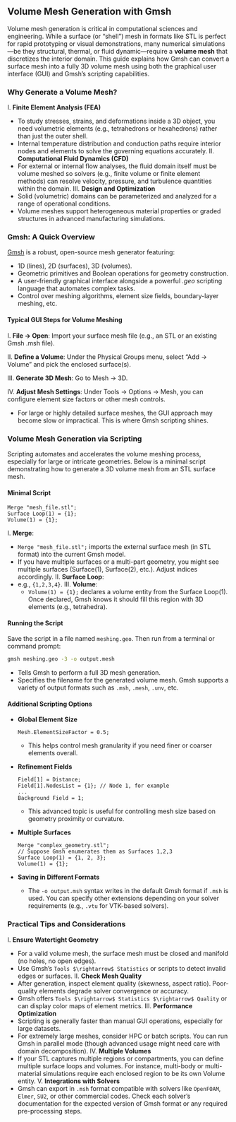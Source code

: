 ## Volume Mesh Generation with Gmsh

Volume mesh generation is critical in computational sciences and engineering. While a surface (or “shell”) mesh in formats like STL is perfect for rapid prototyping or visual demonstrations, many numerical simulations—be they structural, thermal, or fluid dynamic—require a **volume mesh** that discretizes the interior domain. This guide explains how Gmsh can convert a surface mesh into a fully 3D volume mesh using both the graphical user interface (GUI) and Gmsh’s scripting capabilities.

### Why Generate a Volume Mesh?

I. **Finite Element Analysis (FEA)**  
- To study stresses, strains, and deformations inside a 3D object, you need volumetric elements (e.g., tetrahedrons or hexahedrons) rather than just the outer shell.
- Internal temperature distribution and conduction paths require interior nodes and elements to solve the governing equations accurately.
II. **Computational Fluid Dynamics (CFD)**  
- For external or internal flow analyses, the fluid domain itself must be volume meshed so solvers (e.g., finite volume or finite element methods) can resolve velocity, pressure, and turbulence quantities within the domain.
III. **Design and Optimization**  
- Solid (volumetric) domains can be parameterized and analyzed for a range of operational conditions.
- Volume meshes support heterogeneous material properties or graded structures in advanced manufacturing simulations.

### Gmsh: A Quick Overview

[Gmsh](http://gmsh.info/) is a robust, open-source mesh generator featuring:

- 1D (lines), 2D (surfaces), 3D (volumes).
- Geometric primitives and Boolean operations for geometry construction.
- A user-friendly graphical interface alongside a powerful *.geo* scripting language that automates complex tasks.
- Control over meshing algorithms, element size fields, boundary-layer meshing, etc.

#### Typical GUI Steps for Volume Meshing

I. **File $\rightarrow$ Open**: Import your surface mesh file (e.g., an STL or an existing Gmsh .msh file).  

II. **Define a Volume**: Under the Physical Groups menu, select “Add $\rightarrow$ Volume” and pick the enclosed surface(s).  

III. **Generate 3D Mesh**: Go to Mesh $\rightarrow$ 3D.  

IV. **Adjust Mesh Settings**: Under Tools $\rightarrow$ Options $\rightarrow$ Mesh, you can configure element size factors or other mesh controls.

* For large or highly detailed surface meshes, the GUI approach may become slow or impractical. This is where Gmsh scripting shines.

### Volume Mesh Generation via Scripting

Scripting automates and accelerates the volume meshing process, especially for large or intricate geometries. Below is a minimal script demonstrating how to generate a 3D volume mesh from an STL surface mesh.

#### Minimal Script

```plaintext
Merge "mesh_file.stl";
Surface Loop(1) = {1};
Volume(1) = {1};
```
I. **Merge**:  
   - `Merge "mesh_file.stl";` imports the external surface mesh (in STL format) into the current Gmsh model.  
   - If you have multiple surfaces or a multi-part geometry, you might see multiple surfaces (Surface(1), Surface(2), etc.). Adjust indices accordingly.
II. **Surface Loop**:  
- e.g., `{1,2,3,4}`.
III. **Volume**:  
   - `Volume(1) = {1};` declares a volume entity from the Surface Loop(1). Once declared, Gmsh knows it should fill this region with 3D elements (e.g., tetrahedra).
#### Running the Script

Save the script in a file named `meshing.geo`. Then run from a terminal or command prompt:

```bash
gmsh meshing.geo -3 -o output.mesh
```

- Tells Gmsh to perform a full 3D mesh generation.
- Specifies the filename for the generated volume mesh. Gmsh supports a variety of output formats such as `.msh`, `.mesh`, `.unv`, etc.

#### Additional Scripting Options

- **Global Element Size**  

    ```plaintext
    Mesh.ElementSizeFactor = 0.5;
    ```
  - This helps control mesh granularity if you need finer or coarser elements overall.
- **Refinement Fields**  
    ```plaintext
    Field[1] = Distance;
    Field[1].NodesList = {1}; // Node 1, for example
    ...
    Background Field = 1;
    ```
  - This advanced topic is useful for controlling mesh size based on geometry proximity or curvature.
- **Multiple Surfaces**  

    ```plaintext
    Merge "complex_geometry.stl";
    // Suppose Gmsh enumerates them as Surfaces 1,2,3
    Surface Loop(1) = {1, 2, 3};
    Volume(1) = {1};
    ```
- **Saving in Different Formats**  
  - The `-o output.msh` syntax writes in the default Gmsh format if `.msh` is used. You can specify other extensions depending on your solver requirements (e.g., `.vtu` for VTK-based solvers).

### Practical Tips and Considerations

I. **Ensure Watertight Geometry**  
   - For a valid volume mesh, the surface mesh must be closed and manifold (no holes, no open edges).  
   - Use Gmsh’s `Tools $\rightarrow$ Statistics` or scripts to detect invalid edges or surfaces.
II. **Check Mesh Quality**  
   - After generation, inspect element quality (skewness, aspect ratio). Poor-quality elements degrade solver convergence or accuracy.  
   - Gmsh offers `Tools $\rightarrow$ Statistics $\rightarrow$ Quality` or can display color maps of element metrics.
III. **Performance Optimization**  
   - Scripting is generally faster than manual GUI operations, especially for large datasets.  
   - For extremely large meshes, consider HPC or batch scripts. You can run Gmsh in parallel mode (though advanced usage might need care with domain decomposition).
IV. **Multiple Volumes**  
   - If your STL captures multiple regions or compartments, you can define multiple surface loops and volumes. For instance, multi-body or multi-material simulations require each enclosed region to be its own Volume entity.
V. **Integrations with Solvers**  
   - Gmsh can export in `.msh` format compatible with solvers like `OpenFOAM`, `Elmer`, `SU2`, or other commercial codes. Check each solver’s documentation for the expected version of Gmsh format or any required pre-processing steps.
